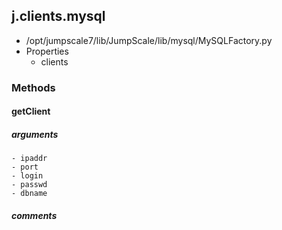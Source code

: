 ## j.clients.mysql

- /opt/jumpscale7/lib/JumpScale/lib/mysql/MySQLFactory.py
- Properties
    - clients

### Methods

    

#### getClient 
##### arguments

    - ipaddr
    - port
    - login
    - passwd
    - dbname

##### comments

